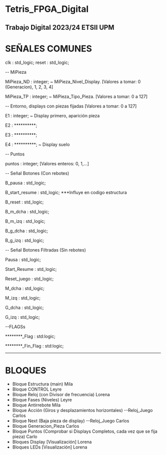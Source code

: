 # Tetris_FPGA_Digital
Trabajo Digital 2023/24 ETSII UPM
--------------------------------------------------------------------------------------------------------------------
# SEÑALES COMUNES
clk : std_logic;
reset : std_logic;

-- MiPieza

MiPieza_ND : integer; ~ MiPieza_Nivel_Display. [Valores a tomar: 0 (Generacion), 1, 2, 3, 4]

MiPieza_TP : integer; ~ MiPieza_Tipo_Pieza.  [Valores a tomar: 0 a 127]

-- Entorno, displays con piezas fijadas [Valores a tomar: 0 a 127]

E1 : integer; ~ Display primero, aparición pieza 

E2 : **********;  

E3 : **********;

E4 : **********; ~ Display suelo

-- Puntos

puntos : integer; [Valores enteros: 0, 1,...]

-- Señal Botones (Con rebotes)

B_pausa : std_logic;

B_start_resume :  std_logic;  ***Influye en codigo estructura

B_reset :  std_logic; 

B_m_dcha : std_logic;

B_m_izq : std_logic;

B_g_dcha : std_logic;

B_g_izq : std_logic;


-- Señal Botones Filtradas (Sin rebotes)

Pausa : std_logic;

Start_Resume : std_logic;

Reset_juego : std_logic;

M_dcha : std_logic;

M_izq : std_logic;

G_dcha : std_logic;

G_izq : std_logic;

--FLAGSs

********_Flag : std:logic;

********_Fin_Flag : std:logic;

--------------------------------------------------------------------------------------------------------------------
# BLOQUES
- Bloque Estructura (main) Mila
- Bloque CONTROL Leyre
- Bloque Reloj (con Divisor de frecuencia) Lorena
- Bloque Fases (Niveles) Leyre
- Bloque Antirrebote Mila
- Bloque Acción (Giros y desplazamientos horizontales) --Reloj_Juego Carlos
- Bloque Next (Baja pieza de display) --Reloj_Juego Carlos
- Bloque Generacion_Pieza Carlos
- Bloque Puntos (Comprobar si Displays Completos, cada vez que se fija pieza) Carlo
- Bloques Display [Visualización] Lorena
- Bloques LEDs [Visualización] Lorena

